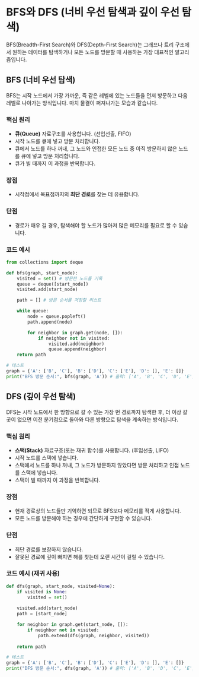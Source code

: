 # BFS와 DFS (너비 우선 탐색과 깊이 우선 탐색)

BFS(Breadth-First Search)와 DFS(Depth-First Search)는 그래프나 트리 구조에서 원하는 데이터를 탐색하거나 모든 노드를 방문할 때 사용하는 가장 대표적인 알고리즘입니다.

## BFS (너비 우선 탐색)

BFS는 시작 노드에서 가장 가까운, 즉 같은 레벨에 있는 노드들을 먼저 방문하고 다음 레벨로 나아가는 방식입니다. 마치 물결이 퍼져나가는 모습과 같습니다.

### 핵심 원리
- **큐(Queue)** 자료구조를 사용합니다. (선입선출, FIFO)
- 시작 노드를 큐에 넣고 방문 처리합니다.
- 큐에서 노드를 하나 꺼내, 그 노드와 인접한 모든 노드 중 아직 방문하지 않은 노드를 큐에 넣고 방문 처리합니다.
- 큐가 빌 때까지 이 과정을 반복합니다.

### 장점
- 시작점에서 목표점까지의 **최단 경로**를 찾는 데 유용합니다.

### 단점
- 경로가 매우 길 경우, 탐색해야 할 노드가 많아져 많은 메모리를 필요로 할 수 있습니다.

### 코드 예시
```python
from collections import deque

def bfs(graph, start_node):
    visited = set() # 방문한 노드를 기록
    queue = deque([start_node])
    visited.add(start_node)

    path = [] # 방문 순서를 저장할 리스트

    while queue:
        node = queue.popleft()
        path.append(node)

        for neighbor in graph.get(node, []):
            if neighbor not in visited:
                visited.add(neighbor)
                queue.append(neighbor)
    return path

# 테스트
graph = {'A': ['B', 'C'], 'B': ['D'], 'C': ['E'], 'D': [], 'E': []}
print("BFS 방문 순서:", bfs(graph, 'A')) # 출력: ['A', 'B', 'C', 'D', 'E']
```

## DFS (깊이 우선 탐색)

DFS는 시작 노드에서 한 방향으로 갈 수 있는 가장 먼 경로까지 탐색한 후, 더 이상 갈 곳이 없으면 이전 분기점으로 돌아와 다른 방향으로 탐색을 계속하는 방식입니다.

### 핵심 원리
- **스택(Stack)** 자료구조(또는 재귀 함수)를 사용합니다. (후입선출, LIFO)
- 시작 노드를 스택에 넣습니다.
- 스택에서 노드를 하나 꺼내, 그 노드가 방문하지 않았다면 방문 처리하고 인접 노드를 스택에 넣습니다.
- 스택이 빌 때까지 이 과정을 반복합니다.

### 장점
- 현재 경로상의 노드들만 기억하면 되므로 BFS보다 메모리를 적게 사용합니다.
- 모든 노드를 방문해야 하는 경우에 간단하게 구현할 수 있습니다.

### 단점
- 최단 경로를 보장하지 않습니다.
- 잘못된 경로에 깊이 빠지면 해를 찾는데 오랜 시간이 걸릴 수 있습니다.

### 코드 예시 (재귀 사용)
```python
def dfs(graph, start_node, visited=None):
    if visited is None:
        visited = set()
    
    visited.add(start_node)
    path = [start_node]

    for neighbor in graph.get(start_node, []):
        if neighbor not in visited:
            path.extend(dfs(graph, neighbor, visited))
            
    return path

# 테스트
graph = {'A': ['B', 'C'], 'B': ['D'], 'C': ['E'], 'D': [], 'E': []}
print("DFS 방문 순서:", dfs(graph, 'A')) # 출력: ['A', 'B', 'D', 'C', 'E']
```